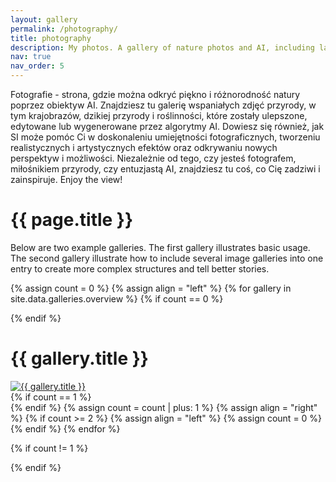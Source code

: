 ```yaml
---
layout: gallery
permalink: /photography/
title: photography
description: My photos. A gallery of nature photos and AI, including landscapes, wildlife, and plant life.
nav: true
nav_order: 5
---
```


Fotografie - strona, gdzie można odkryć piękno i różnorodność natury poprzez obiektyw AI. Znajdziesz tu galerię wspaniałych zdjęć przyrody, w tym krajobrazów, dzikiej przyrody i roślinności, które zostały ulepszone, edytowane lub wygenerowane przez algorytmy AI. Dowiesz się również, jak SI może pomóc Ci w doskonaleniu umiejętności fotograficznych, tworzeniu realistycznych i artystycznych efektów oraz odkrywaniu nowych perspektyw i możliwości. Niezależnie od tego, czy jesteś fotografem, miłośnikiem przyrody, czy entuzjastą AI, znajdziesz tu coś, co Cię zadziwi i zainspiruje. Enjoy the view!

<h1>{{ page.title }}</h1>

<p>Below are two example galleries. The first gallery illustrates basic usage. The second gallery illustrate how to include several image galleries into one entry to create more complex structures and tell better stories.</p>

{% assign count = 0 %}
{% assign align = "left" %}
{% for gallery in site.data.galleries.overview %}
{% if count == 0 %}<div class="row">{% endif %}
  <div class="half-width gallery-preview {{ align }}">
    <h1>{{ gallery.title }}</h1>
    <a href="{{ site.url }}{{ site.baseurl }}/photography/{{ gallery.directory }}.html">
      <img alt="{{ gallery.title }}" src="{{ site.url }}{{ site.baseurl }}/assets/photography/{% if gallery.picture_path %}{{ gallery.picture_path }}{% else %}{{ gallery.directory }}{% endif %}/{{ gallery.preview.thumbnail }}" />
    </a>
  </div>
{% if count == 1 %}</div>{% endif %}
{% assign count = count | plus: 1 %}
{% assign align = "right" %}
{% if count >= 2 %}
{% assign align = "left" %}
{% assign count = 0 %}
{% endif %}
{% endfor %}

{% if count != 1 %}
</div>
{% endif %}